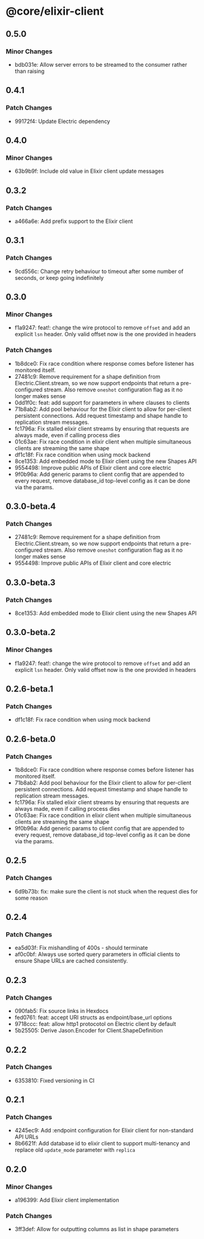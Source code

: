 # @core/elixir-client

## 0.5.0

### Minor Changes

- bdb031e: Allow server errors to be streamed to the consumer rather than raising

## 0.4.1

### Patch Changes

- 99172f4: Update Electric dependency

## 0.4.0

### Minor Changes

- 63b9b9f: Include old value in Elixir client update messages

## 0.3.2

### Patch Changes

- a466a6e: Add prefix support to the Elixir client

## 0.3.1

### Patch Changes

- 9cd556c: Change retry behaviour to timeout after some number of seconds, or keep going indefinitely

## 0.3.0

### Minor Changes

- f1a9247: feat!: change the wire protocol to remove `offset` and add an explicit `lsn` header. Only valid offset now is the one provided in headers

### Patch Changes

- 1b8dce0: Fix race condition where response comes before listener has monitored itself.
- 27481c9: Remove requirement for a shape definition from Electric.Client.stream, so we now support endpoints that return a pre-configured stream. Also remove `oneshot` configuration flag as it no longer makes sense
- 0dd1f0c: feat: add support for parameters in where clauses to clients
- 71b8ab2: Add pool behaviour for the Elixir client to allow for per-client persistent connections. Add request timestamp and shape handle to replication stream messages.
- fc1796a: Fix stalled elixir client streams by ensuring that requests are always made, even if calling process dies
- 01c63ae: Fix race condition in elixir client when multiple simultaneous clients are streaming the same shape
- df1c18f: Fix race condition when using mock backend
- 8ce1353: Add embedded mode to Elixir client using the new Shapes API
- 9554498: Improve public APIs of Elixir client and core electric
- 9f0b96a: Add generic params to client config that are appended to every request, remove database_id top-level config as it can be done via the params.

## 0.3.0-beta.4

### Patch Changes

- 27481c9: Remove requirement for a shape definition from Electric.Client.stream, so we now support endpoints that return a pre-configured stream. Also remove `oneshot` configuration flag as it no longer makes sense
- 9554498: Improve public APIs of Elixir client and core electric

## 0.3.0-beta.3

### Patch Changes

- 8ce1353: Add embedded mode to Elixir client using the new Shapes API

## 0.3.0-beta.2

### Minor Changes

- f1a9247: feat!: change the wire protocol to remove `offset` and add an explicit `lsn` header. Only valid offset now is the one provided in headers

## 0.2.6-beta.1

### Patch Changes

- df1c18f: Fix race condition when using mock backend

## 0.2.6-beta.0

### Patch Changes

- 1b8dce0: Fix race condition where response comes before listener has monitored itself.
- 71b8ab2: Add pool behaviour for the Elixir client to allow for per-client persistent connections. Add request timestamp and shape handle to replication stream messages.
- fc1796a: Fix stalled elixir client streams by ensuring that requests are always made, even if calling process dies
- 01c63ae: Fix race condition in elixir client when multiple simultaneous clients are streaming the same shape
- 9f0b96a: Add generic params to client config that are appended to every request, remove database_id top-level config as it can be done via the params.

## 0.2.5

### Patch Changes

- 6d9b73b: fix: make sure the client is not stuck when the request dies for some reason

## 0.2.4

### Patch Changes

- ea5d03f: Fix mishandling of 400s - should terminate
- af0c0bf: Always use sorted query parameters in official clients to ensure Shape URLs are cached consistently.

## 0.2.3

### Patch Changes

- 090fab5: Fix source links in Hexdocs
- fed0761: feat: accept URI structs as endpoint/base_url options
- 9718ccc: feat: allow http1 protocotol on Electric client by default
- 5b25505: Derive Jason.Encoder for Client.ShapeDefinition

## 0.2.2

### Patch Changes

- 6353810: Fixed versioning in CI

## 0.2.1

### Patch Changes

- 4245ec9: Add :endpoint configuration for Elixir client for non-standard API URLs
- 8b6621f: Add database id to elixir client to support multi-tenancy and replace old `update_mode` parameter with `replica`

## 0.2.0

### Minor Changes

- a196399: Add Elixir client implementation

### Patch Changes

- 3ff3def: Allow for outputting columns as list in shape parameters
